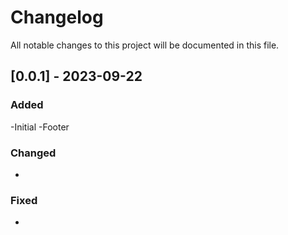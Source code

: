 # Changelog

All notable changes to this project will be documented in this file.

## [0.0.1] - 2023-09-22
### Added
-Initial
-Footer
### Changed
- 
### Fixed
- 